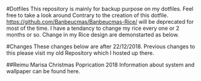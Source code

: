 #Dotfiles
This repository is mainly for backup purpose on my dotfiles. Feel free to take a look around
Contrary to the creation of this dotfile. https://github.com/Banbeucmas/Banbeucmas-Rice/ will be deprecated for most of the time. I have a tendancy to change my rice every one or 2 months or so. Change in my Rice design are demonstarted as below.

#Changes
These changes below are after 22/12/2018. Previous changes to this please visit my old Repository which I hosted up there.

##Reimu Marisa Christmas Poprication 2018
Information about system and wallpaper can be found here.

